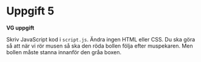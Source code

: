 # Uppgift 5

**VG uppgift**    

Skriv JavaScript kod i `script.js`. Ändra ingen HTML eller CSS. Du ska göra så att när vi rör musen så ska den röda bollen följa efter muspekaren. Men bollen måste stanna innanför den gråa boxen. 
